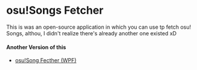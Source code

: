 # osu!Songs Fetcher
This is was an open-source application in which you can use tp fetch osu! Songs, althou, I didn't realize there's already another one existed xD
#### Another Version of this
- [osu!Song Fecther (WPF)](https://github.com/Fezalion/osuSongFecther/)
